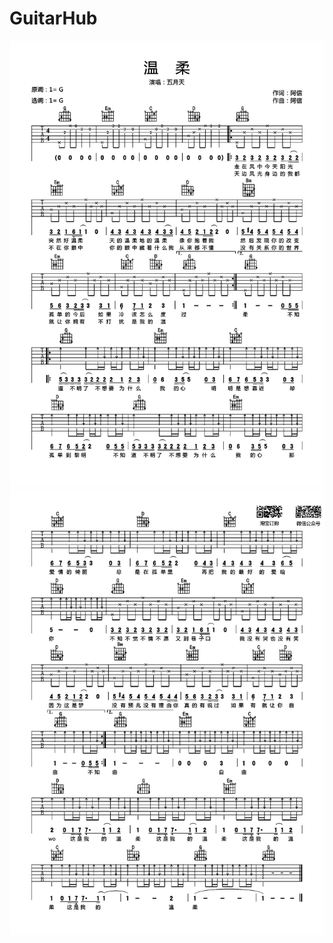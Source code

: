 # GuitarHub

![五月天《温柔》吉他谱_G调高清版_0](./五月天《温柔》吉他谱_G调高清版_0.jpg)
![五月天《温柔》吉他谱_G调高清版_1](./五月天《温柔》吉他谱_G调高清版_1.jpg)
